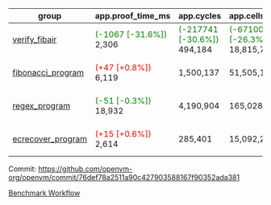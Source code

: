 | group | app.proof_time_ms | app.cycles | app.cells_used | leaf.proof_time_ms | leaf.cycles | leaf.cells_used |
| -- | -- | -- | -- | -- | -- | -- |
| [verify_fibair](https://github.com/openvm-org/openvm/blob/benchmark-results/benchmarks-dispatch/refs/heads/feat/native-p2-chip/verify_fibair-76def78a2511a90c427903588167f90352ada381.md) |<span style='color: green'>(-1067 [-31.6%])</span> 2,306 | <span style='color: green'>(-217741 [-30.6%])</span> 494,184 | <span style='color: green'>(-6710029 [-26.3%])</span> 18,815,735 |- | - | - |
| [fibonacci_program](https://github.com/openvm-org/openvm/blob/benchmark-results/benchmarks-dispatch/refs/heads/feat/native-p2-chip/fibonacci-76def78a2511a90c427903588167f90352ada381.md) |<span style='color: red'>(+47 [+0.8%])</span> 6,119 |  1,500,137 |  51,505,102 |<span style='color: green'>(-5617 [-42.3%])</span> 7,663 | <span style='color: green'>(-1081307 [-35.0%])</span> 2,005,795 | <span style='color: green'>(-31494423 [-28.4%])</span> 79,243,085 |
| [regex_program](https://github.com/openvm-org/openvm/blob/benchmark-results/benchmarks-dispatch/refs/heads/feat/native-p2-chip/regex-76def78a2511a90c427903588167f90352ada381.md) |<span style='color: green'>(-51 [-0.3%])</span> 18,932 |  4,190,904 |  165,028,173 |<span style='color: green'>(-11871 [-38.9%])</span> 18,639 | <span style='color: green'>(-2451082 [-41.3%])</span> 3,483,431 | <span style='color: green'>(-69931699 [-28.6%])</span> 174,225,812 |
| [ecrecover_program](https://github.com/openvm-org/openvm/blob/benchmark-results/benchmarks-dispatch/refs/heads/feat/native-p2-chip/ecrecover-76def78a2511a90c427903588167f90352ada381.md) |<span style='color: red'>(+15 [+0.6%])</span> 2,614 |  285,401 |  15,092,297 |<span style='color: green'>(-11224 [-26.8%])</span> 30,729 | <span style='color: green'>(-3993659 [-46.1%])</span> 4,662,765 | <span style='color: green'>(-112750672 [-30.8%])</span> 253,178,827 |


Commit: https://github.com/openvm-org/openvm/commit/76def78a2511a90c427903588167f90352ada381

[Benchmark Workflow](https://github.com/openvm-org/openvm/actions/runs/12841349532)
